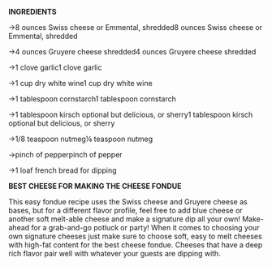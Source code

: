 **INGREDIENTS**

->8 ounces Swiss cheese or Emmental, shredded8 ounces Swiss cheese or Emmental, shredded

->4 ounces Gruyere cheese shredded4 ounces Gruyere cheese shredded

->1 clove garlic1 clove garlic

->1 cup dry white wine1 cup dry white wine

->1 tablespoon cornstarch1 tablespoon cornstarch

->1 tablespoon kirsch optional but delicious, or sherry1 tablespoon kirsch optional but delicious, or sherry

->1/8 teaspoon nutmeg⅛ teaspoon nutmeg

->pinch of pepperpinch of pepper

->1 loaf french bread for dipping

**BEST CHEESE FOR MAKING THE CHEESE FONDUE**

This easy fondue recipe uses the Swiss cheese and Gruyere cheese as bases, but for a different flavor profile, feel free to add blue cheese or another soft melt-able cheese and make a signature dip all your own! Make-ahead for a grab-and-go potluck or party! When it comes to choosing your own signature cheeses just make sure to choose soft, easy to melt cheeses with high-fat content for the best cheese fondue. Cheeses that have a deep rich flavor pair well with whatever your guests are dipping with.
